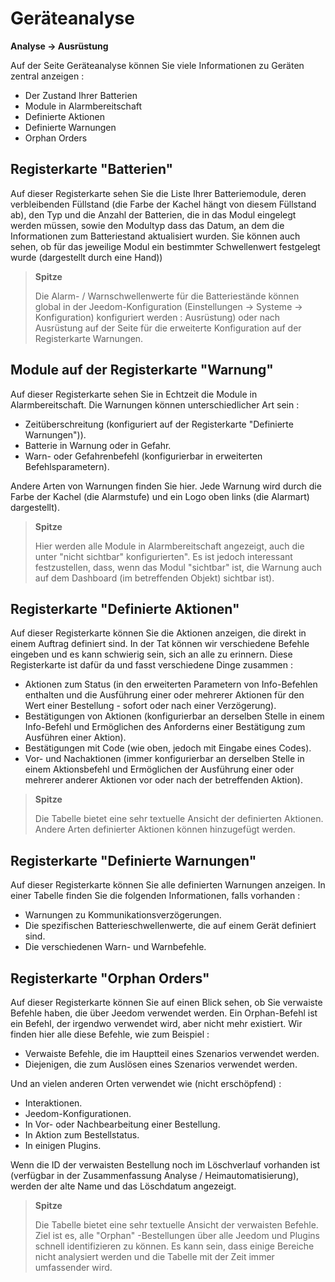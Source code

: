 # Geräteanalyse
**Analyse → Ausrüstung**

Auf der Seite Geräteanalyse können Sie viele Informationen zu Geräten zentral anzeigen :

- Der Zustand Ihrer Batterien
- Module in Alarmbereitschaft
- Definierte Aktionen
- Definierte Warnungen
- Orphan Orders

## Registerkarte &quot;Batterien&quot;


Auf dieser Registerkarte sehen Sie die Liste Ihrer Batteriemodule, deren verbleibenden Füllstand (die Farbe der Kachel hängt von diesem Füllstand ab), den Typ und die Anzahl der Batterien, die in das Modul eingelegt werden müssen, sowie den Modultyp dass das Datum, an dem die Informationen zum Batteriestand aktualisiert wurden. Sie können auch sehen, ob für das jeweilige Modul ein bestimmter Schwellenwert festgelegt wurde (dargestellt durch eine Hand))

> **Spitze**
>
> Die Alarm- / Warnschwellenwerte für die Batteriestände können global in der Jeedom-Konfiguration (Einstellungen → Systeme → Konfiguration) konfiguriert werden : Ausrüstung) oder nach Ausrüstung auf der Seite für die erweiterte Konfiguration auf der Registerkarte Warnungen.

## Module auf der Registerkarte &quot;Warnung&quot;

Auf dieser Registerkarte sehen Sie in Echtzeit die Module in Alarmbereitschaft. Die Warnungen können unterschiedlicher Art sein :

- Zeitüberschreitung (konfiguriert auf der Registerkarte "Definierte Warnungen")).
- Batterie in Warnung oder in Gefahr.
- Warn- oder Gefahrenbefehl (konfigurierbar in erweiterten Befehlsparametern).

Andere Arten von Warnungen finden Sie hier.
Jede Warnung wird durch die Farbe der Kachel (die Alarmstufe) und ein Logo oben links (die Alarmart) dargestellt).

> **Spitze**
>
> Hier werden alle Module in Alarmbereitschaft angezeigt, auch die unter "nicht sichtbar" konfigurierten". Es ist jedoch interessant festzustellen, dass, wenn das Modul "sichtbar" ist, die Warnung auch auf dem Dashboard (im betreffenden Objekt) sichtbar ist).

## Registerkarte &quot;Definierte Aktionen&quot;

Auf dieser Registerkarte können Sie die Aktionen anzeigen, die direkt in einem Auftrag definiert sind. In der Tat können wir verschiedene Befehle eingeben und es kann schwierig sein, sich an alle zu erinnern. Diese Registerkarte ist dafür da und fasst verschiedene Dinge zusammen :

- Aktionen zum Status (in den erweiterten Parametern von Info-Befehlen enthalten und die Ausführung einer oder mehrerer Aktionen für den Wert einer Bestellung - sofort oder nach einer Verzögerung).
- Bestätigungen von Aktionen (konfigurierbar an derselben Stelle in einem Info-Befehl und Ermöglichen des Anforderns einer Bestätigung zum Ausführen einer Aktion).
- Bestätigungen mit Code (wie oben, jedoch mit Eingabe eines Codes).
- Vor- und Nachaktionen (immer konfigurierbar an derselben Stelle in einem Aktionsbefehl und Ermöglichen der Ausführung einer oder mehrerer anderer Aktionen vor oder nach der betreffenden Aktion).

> **Spitze**
>
> Die Tabelle bietet eine sehr textuelle Ansicht der definierten Aktionen. Andere Arten definierter Aktionen können hinzugefügt werden.

## Registerkarte &quot;Definierte Warnungen&quot;

Auf dieser Registerkarte können Sie alle definierten Warnungen anzeigen. In einer Tabelle finden Sie die folgenden Informationen, falls vorhanden :

- Warnungen zu Kommunikationsverzögerungen.
- Die spezifischen Batterieschwellenwerte, die auf einem Gerät definiert sind.
- Die verschiedenen Warn- und Warnbefehle.

## Registerkarte &quot;Orphan Orders&quot;

Auf dieser Registerkarte können Sie auf einen Blick sehen, ob Sie verwaiste Befehle haben, die über Jeedom verwendet werden. Ein Orphan-Befehl ist ein Befehl, der irgendwo verwendet wird, aber nicht mehr existiert. Wir finden hier alle diese Befehle, wie zum Beispiel :

- Verwaiste Befehle, die im Hauptteil eines Szenarios verwendet werden.
- Diejenigen, die zum Auslösen eines Szenarios verwendet werden.

Und an vielen anderen Orten verwendet wie (nicht erschöpfend) :
- Interaktionen.
- Jeedom-Konfigurationen.
- In Vor- oder Nachbearbeitung einer Bestellung.
- In Aktion zum Bestellstatus.
- In einigen Plugins.

Wenn die ID der verwaisten Bestellung noch im Löschverlauf vorhanden ist (verfügbar in der Zusammenfassung Analyse / Heimautomatisierung), werden der alte Name und das Löschdatum angezeigt.

> **Spitze**
>
> Die Tabelle bietet eine sehr textuelle Ansicht der verwaisten Befehle. Ziel ist es, alle &quot;Orphan&quot; -Bestellungen über alle Jeedom und Plugins schnell identifizieren zu können. Es kann sein, dass einige Bereiche nicht analysiert werden und die Tabelle mit der Zeit immer umfassender wird.
